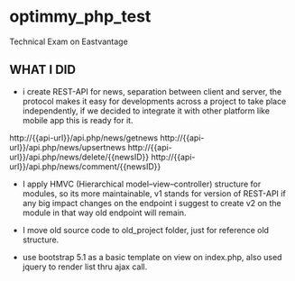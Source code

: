 # optimmy_php_test
Technical Exam on Eastvantage

## WHAT I DID

  - i create REST-API for news, separation between client and server, the protocol makes it easy for developments across a project to take place independently, if we decided to integrate it with other platform like mobile app this is ready for it.

  http://{{api-url}}/api.php/news/getnews
  http://{{api-url}}/api.php/news/upsertnews
  http://{{api-url}}/api.php/news/delete/{{newsID}}
  http://{{api-url}}/api.php/news/comment/{{newsID}}

  - I apply HMVC (Hierarchical model–view–controller) structure for modules, so its more maintainable, v1 stands for version of REST-API if any big impact changes on the endpoint i suggest to create v2 on the module in that way old endpoint will remain. 

  - I move old source code to old_project folder, just for reference old structure. 

  - use bootstrap 5.1 as a basic template on view on index.php, also used jquery to render list thru ajax call. 